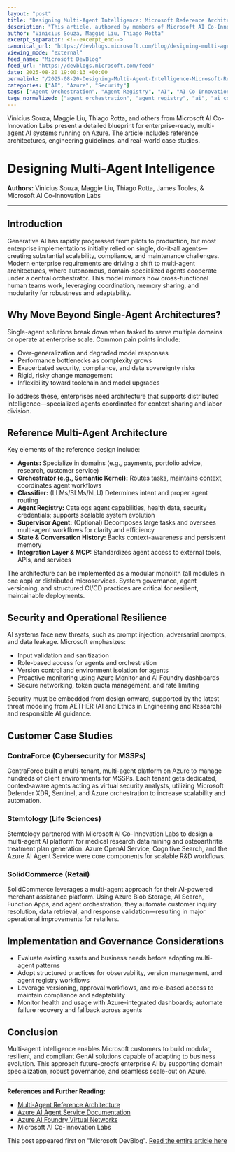 ```yaml
---
layout: "post"
title: "Designing Multi-Agent Intelligence: Microsoft Reference Architecture and Enterprise Case Studies"
description: "This article, authored by members of Microsoft AI Co-Innovation Labs, details the evolution from single-agent to multi-agent architectures for generative AI in enterprise settings. It reviews reference architectures leveraging Microsoft Azure AI services, explores core components like orchestrators and agent registries, discusses operational resilience and security, and provides in-depth customer use cases including ContraForce, Stemtology, and SolidCommerce."
author: "Vinicius Souza, Maggie Liu, Thiago Rotta"
excerpt_separator: <!--excerpt_end-->
canonical_url: "https://devblogs.microsoft.com/blog/designing-multi-agent-intelligence"
viewing_mode: "external"
feed_name: "Microsoft DevBlog"
feed_url: "https://devblogs.microsoft.com/feed"
date: 2025-08-20 19:00:13 +00:00
permalink: "/2025-08-20-Designing-Multi-Agent-Intelligence-Microsoft-Reference-Architecture-and-Enterprise-Case-Studies.html"
categories: ["AI", "Azure", "Security"]
tags: ["Agent Orchestration", "Agent Registry", "AI", "AI Co Innovation Labs", "AI Governance", "AI Security", "Azure", "Azure AI", "Azure OpenAI Service", "Enterprise AI", "Generative AI", "LLM", "Microservices Architecture", "Microsoft AI Agent Service", "Microsoft Defender XDR", "Microsoft Sentinel", "MSSP", "Multi Agent", "Multi Agent Systems", "News", "Operational Resilience", "RAG (retrieval Augmented Generation)", "Reference Architecture", "Security", "Semantic Kernel", "SLM"]
tags_normalized: ["agent orchestration", "agent registry", "ai", "ai co innovation labs", "ai governance", "ai security", "azure", "azure ai", "azure openai service", "enterprise ai", "generative ai", "llm", "microservices architecture", "microsoft ai agent service", "microsoft defender xdr", "microsoft sentinel", "mssp", "multi agent", "multi agent systems", "news", "operational resilience", "rag retrieval augmented generation", "reference architecture", "security", "semantic kernel", "slm"]
---
```


Vinicius Souza, Maggie Liu, Thiago Rotta, and others from Microsoft AI Co-Innovation Labs present a detailed blueprint for enterprise-ready, multi-agent AI systems running on Azure. The article includes reference architectures, engineering guidelines, and real-world case studies.<!--excerpt_end-->

# Designing Multi-Agent Intelligence

**Authors:** Vinicius Souza, Maggie Liu, Thiago Rotta, James Tooles, & Microsoft AI Co-Innovation Labs

---

## Introduction

Generative AI has rapidly progressed from pilots to production, but most enterprise implementations initially relied on single, do-it-all agents—creating substantial scalability, compliance, and maintenance challenges. Modern enterprise requirements are driving a shift to multi-agent architectures, where autonomous, domain-specialized agents cooperate under a central orchestrator. This model mirrors how cross-functional human teams work, leveraging coordination, memory sharing, and modularity for robustness and adaptability.

## Why Move Beyond Single-Agent Architectures?

Single-agent solutions break down when tasked to serve multiple domains or operate at enterprise scale. Common pain points include:

- Over-generalization and degraded model responses
- Performance bottlenecks as complexity grows
- Exacerbated security, compliance, and data sovereignty risks
- Rigid, risky change management
- Inflexibility toward toolchain and model upgrades

To address these, enterprises need architecture that supports distributed intelligence—specialized agents coordinated for context sharing and labor division.

## Reference Multi-Agent Architecture

Key elements of the reference design include:

- **Agents:** Specialize in domains (e.g., payments, portfolio advice, research, customer service)
- **Orchestrator (e.g., Semantic Kernel):** Routes tasks, maintains context, coordinates agent workflows
- **Classifier:** (LLMs/SLMs/NLU) Determines intent and proper agent routing
- **Agent Registry:** Catalogs agent capabilities, health data, security credentials; supports scalable system evolution
- **Supervisor Agent:** (Optional) Decomposes large tasks and oversees multi-agent workflows for clarity and efficiency
- **State & Conversation History:** Backs context-awareness and persistent memory
- **Integration Layer & MCP:** Standardizes agent access to external tools, APIs, and services

The architecture can be implemented as a modular monolith (all modules in one app) or distributed microservices. System governance, agent versioning, and structured CI/CD practices are critical for resilient, maintainable deployments.

## Security and Operational Resilience

AI systems face new threats, such as prompt injection, adversarial prompts, and data leakage. Microsoft emphasizes:

- Input validation and sanitization
- Role-based access for agents and orchestration
- Version control and environment isolation for agents
- Proactive monitoring using Azure Monitor and AI Foundry dashboards
- Secure networking, token quota management, and rate limiting

Security must be embedded from design onward, supported by the latest threat modeling from AETHER (AI and Ethics in Engineering and Research) and responsible AI guidance.

## Customer Case Studies

### ContraForce (Cybersecurity for MSSPs)

ContraForce built a multi-tenant, multi-agent platform on Azure to manage hundreds of client environments for MSSPs. Each tenant gets dedicated, context-aware agents acting as virtual security analysts, utilizing Microsoft Defender XDR, Sentinel, and Azure orchestration to increase scalability and automation.

### Stemtology (Life Sciences)

Stemtology partnered with Microsoft AI Co-Innovation Labs to design a multi-agent AI platform for medical research data mining and osteoarthritis treatment plan generation. Azure OpenAI Service, Cognitive Search, and the Azure AI Agent Service were core components for scalable R&D workflows.

### SolidCommerce (Retail)

SolidCommerce leverages a multi-agent approach for their AI-powered merchant assistance platform. Using Azure Blob Storage, AI Search, Function Apps, and agent orchestration, they automate customer inquiry resolution, data retrieval, and response validation—resulting in major operational improvements for retailers.

## Implementation and Governance Considerations

- Evaluate existing assets and business needs before adopting multi-agent patterns
- Adopt structured practices for observability, version management, and agent registry workflows
- Leverage versioning, approval workflows, and role-based access to maintain compliance and adaptability
- Monitor health and usage with Azure-integrated dashboards; automate failure recovery and fallback across agents

## Conclusion

Multi-agent intelligence enables Microsoft customers to build modular, resilient, and compliant GenAI solutions capable of adapting to business evolution. This approach future-proofs enterprise AI by supporting domain specialization, robust governance, and seamless scale-out on Azure.

---

**References and Further Reading:**

- [Multi-Agent Reference Architecture](https://aka.ms/multi-agent-system)
- [Azure AI Agent Service Documentation](https://learn.microsoft.com/en-us/azure/ai-services/agents/how-to/metrics)
- [Azure AI Foundry Virtual Networks](https://learn.microsoft.com/en-us/azure/ai-services/agents/how-to/virtual-networks)
- Microsoft AI Co-Innovation Labs

This post appeared first on "Microsoft DevBlog". [Read the entire article here](https://devblogs.microsoft.com/blog/designing-multi-agent-intelligence)
